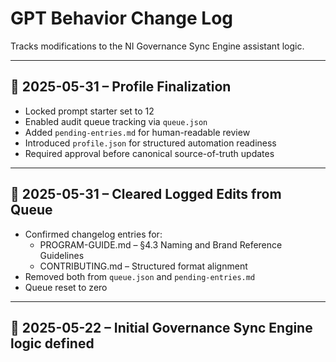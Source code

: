 # GPT Behavior Change Log

Tracks modifications to the NI Governance Sync Engine assistant logic.

---

## 📅 2025-05-31 – Profile Finalization

- Locked prompt starter set to 12
- Enabled audit queue tracking via `queue.json`
- Added `pending-entries.md` for human-readable review
- Introduced `profile.json` for structured automation readiness
- Required approval before canonical source-of-truth updates

---

## 📅 2025-05-31 – Cleared Logged Edits from Queue

- Confirmed changelog entries for:
  - PROGRAM-GUIDE.md – §4.3 Naming and Brand Reference Guidelines
  - CONTRIBUTING.md – Structured format alignment
- Removed both from `queue.json` and `pending-entries.md`
- Queue reset to zero

---

## 📅 2025-05-22 – Initial Governance Sync Engine logic defined
